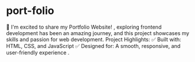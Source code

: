 # port-folio
 🚀 I'm excited to share my Portfolio Website! , exploring frontend development has been an amazing journey, and this project showcases my skills and passion for web development.  Project Highlights: ✅ Built with: HTML, CSS, and JavaScript ✅ Designed for: A smooth, responsive, and user-friendly experience .
